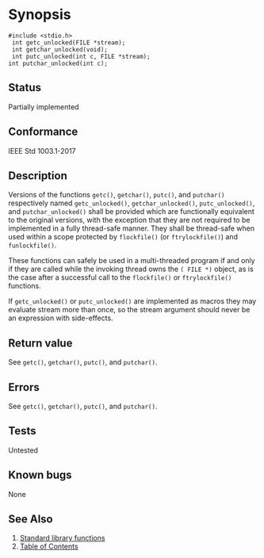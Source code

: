 # Synopsis 
`#include <stdio.h>`</br>
` int getc_unlocked(FILE *stream);`</br>
` int getchar_unlocked(void);`</br>
` int putc_unlocked(int c, FILE *stream);`</br>
` int putchar_unlocked(int c); `</br>

## Status
Partially implemented
## Conformance
IEEE Std 1003.1-2017
## Description


Versions of the functions `getc()`, `getchar()`, `putc()`, and `putchar()` respectively named `getc_unlocked()`, `getchar_unlocked()`,
`putc_unlocked()`, and `putchar_unlocked()` shall be provided which are functionally equivalent to the original versions,
with the exception that they are not required to be implemented in a fully thread-safe manner. They shall be thread-safe when used
within a scope protected by `flockfile()` (or `ftrylockfile()`) and `funlockfile()`.

These functions can safely be used in a multi-threaded program if and only if they are called while the invoking thread owns the `( FILE *)` object, as is the case after a successful call to the `flockfile()`
or `ftrylockfile()` functions.

If `getc_unlocked()` or `putc_unlocked()` are implemented as macros they may evaluate stream more than once, so
the stream argument should never be an expression with side-effects.


## Return value


See `getc()`, `getchar()`, `putc()`, and `putchar()`.


## Errors


See `getc()`, `getchar()`, `putc()`, and `putchar()`.




## Tests

Untested

## Known bugs

None

## See Also 
1. [Standard library functions](../README.md)
2. [Table of Contents](../../../README.md)
